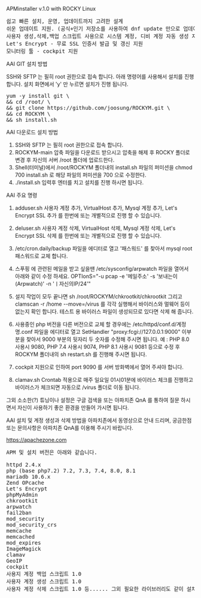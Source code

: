 APMinstaller v.1.0 with ROCKY Linux
<pre>
쉽고 빠른 설치, 운영, 업데이트까지 고려한 설계
쉬운 업데이트 지원. (공식+인기 저장소를 사용하여 dnf update 만으로 업데이트 완료)
사용자 생성,삭제,백업 스크립트 사용으로 시스템 계정, 디비 계정 자동 생성 지원
Let's Encrypt - 무료 SSL 인증서 발급 및 갱신 지원
모니터링 툴 - cockpit 지원
</pre>


AAI GIT 설치 방법

SSH와 SFTP 는 필히 root 권한으로 접속 합니다.
아래 명령어를 사용해서 설치를 진행 합니다. 설치 화면에서 'y' 만 누르면 설치가 진행 됩니다.
<pre>
yum -y install git \
&& cd /root/ \
&& git clone https://github.com/joosung/ROCKYM.git \
&& cd ROCKYM \
&& sh install.sh
</pre>


AAI 다운로드 설치 방법

1. SSH와 SFTP 는 필히 root 권한으로 접속 합니다.
2. ROCKYM-main 압축 파일을 다운로드 받으시고 압축을 해제 후 ROCKY 폴더로 변경 후 자신의 서버 /root 폴더에 업로드한다.
3. Shell(터미널)에서 /root/ROCKYM 폴더내의 install.sh 파일의 퍼미션을 chmod 700 install.sh 로 해당 파일의 퍼미션을 700 으로 수정한다.
4. ./install.sh 입력후 엔터를 치고 설치를 진행 하시면 됩니다.


AAI  주요 명령

1. adduser.sh
   사용자 계정 추가, VirtualHost 추가, Mysql 계정 추가, Let's Encrypt SSL 추가 를 한번에 또는 개별적으로 진행 할 수 있습니다.

2. deluser.sh
   사용자 계정 삭제, VirtualHost 삭제, Mysql 계정 삭제, Let's Encrypt SSL 삭제 를 한번에 또는 개별적으로 진행 할 수 있습니다.

3. /etc/cron.daily/backup 파일을 에디터로 열고 '패스워드' 를 찾아서 mysql root 패스워드로 교체 합니다.

4. 스푸핑 에 관련된 메일을 받고 싶을땐 /etc/sysconfig/arpwatch 파일을 열어서 아래와 같이 수정 하세요.
   OPTIonS="-u pcap -e '메일주소' -s '보내는이(Arpwatch)' -n 'ㅣ자신의IP/24'"

5. 설지 작업이 모두 끝나면 sh /root/ROCKYM/chkrootkit/chkrootkit 그리고 clamscan -r /home --move=/virus 를 각각 실행해서 바이러스와 멀웨어 등이 없는지 확인 합니다. 
   테스트 용 바이러스 파일이 생성되므로 있다면 삭제 해 줍니다.

6. 사용중인 php 버전을 다른 버전으로 교체 할 경우에는 /etc/httpd/conf.d/계정명.conf 파일을 에디터로 열고 
   SetHandler "proxy:fcgi://127.0.0.1:9000" 이부분을 찾아서 9000 부분의 뒷자리 두 숫자를 수정해 주시면 됩니다.
   예 : PHP 8.0 사용시 9080, PHP 7.4 사용시 9074, PHP 8.1 사용시 9081 등으로 수정 후 ROCKYM 폴더내의 sh restart.sh 를 진행해 주시면 됩니다.  

7. cockpit 지원으로 인하여 port 9090 를 서버 방화벽에서 열어 주셔야 합니다.

8. clamav.sh Crontab 적용으로 매주 일요일 01시01분에 바이러스 체크를 진행하고 바이러스가 체크되면 자동으로 /virus 폴더로 이동 됩니다.


그외 소소한(?) 튜닝이나 설정은 구글 검색을 또는 아파치존 QnA 를 통하여 질문 하시면서 자신이 사용하기 좋은 환경을 만들어 가시면 됩니다.

AAI 설치 및 계정 생성과 삭제 방법을 아파치존에서 동영상으로 안내 드리며, 궁금한점 또는 문의사항은 아파치존 QnA를 이용해 주시기 바랍니다.

https://apachezone.com


<pre>
APM 및 설치 버전은 아래와 같습니다.

httpd 2.4.x
php (base php7.2) 7.2, 7.3, 7.4, 8.0, 8.1
mariadb 10.6.x
Zend OPcache
Let's Encrypt
phpMyAdmin
chkrootkit
arpwatch
fail2ban
mod_security
mod_security_crs
memcache
memcached 
mod_expires
ImageMagick
clamav
GeoIP
cockpit
사용지 계정 백업 스크립트 1.0
사용자 계정 생성 스크립트 1.0
사용자 계정 삭제 스크립트 1.0 등...... 그외 필요한 라이브러리도 같이 설치가 됩니다. 
</pre>

